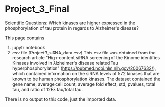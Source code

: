 # Project_3_Final
Scientific Questions: Which kinases are higher expressed in the phosphorylation of tau protein in regards to Alzheimer's disease?

This page contains
1) jupytr notebook
2) csv file (Project3_siRNA_data.csv)
    This csv file was obtained from the research article "High-content siRNA screening of the Kinome identifies Kinases involved in Alzheimer's disease related Tau hyperphosphorylation" (https://pubmed.ncbi.nlm.nih.gov/20067632/), which contained information on the siRNA levels of 572 kinases that are known to be human phosphorylation kinases. The dataset contained the gene name, average cell count, average fold effect, std, pvalues, total tau, and ratio of 12E8 tau/total tau. 
 
 There is no output to this code, just the imported data. 
